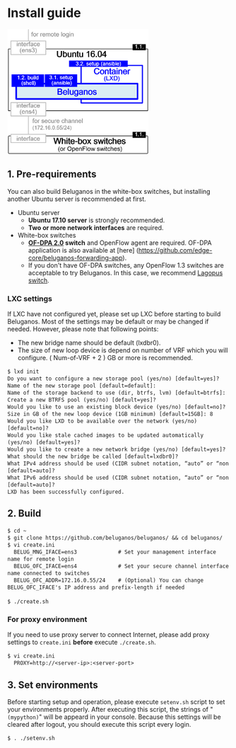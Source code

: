 # Install guide
<img src="img/environments.png" width="320px">

## 1. Pre-requirements

You can also build Beluganos in the white-box switches, but installing another Ubuntu server is recommended at first.

- Ubuntu server
	- **Ubuntu 17.10 server** is strongly recommended.
	- **Two or more network interfaces** are required.
- White-box switches
	- **[OF-DPA 2.0](https://github.com/Broadcom-Switch/of-dpa/) switch** and OpenFlow agent are required. OF-DPA application is also available at [here] (https://github.com/edge-core/beluganos-forwarding-app).
	- If you don't have OF-DPA switches, any OpenFlow 1.3 switches are acceptable to try Beluganos. In this case, we recommend [Lagopus switch](http://www.lagopus.org/).

### LXC settings

If LXC have not configured yet, please set up LXC before starting to build Beluganos. Most of the settings may be default or may be changed if needed. However, please note that following points:

- The new bridge name should be default (lxdbr0).
- The size of new loop device is depend on number of VRF which you will configure. ( Num-of-VRF + 2 ) GB or more is recommended.

~~~~
$ lxd init
Do you want to configure a new storage pool (yes/no) [default=yes]?
Name of the new storage pool [default=default]:
Name of the storage backend to use (dir, btrfs, lvm) [default=btrfs]:
Create a new BTRFS pool (yes/no) [default=yes]?
Would you like to use an existing block device (yes/no) [default=no]?
Size in GB of the new loop device (1GB minimum) [default=15GB]: 8
Would you like LXD to be available over the network (yes/no) [default=no]?
Would you like stale cached images to be updated automatically (yes/no) [default=yes]?
Would you like to create a new network bridge (yes/no) [default=yes]?
What should the new bridge be called [default=lxdbr0]?
What IPv4 address should be used (CIDR subnet notation, “auto” or “non [default=auto]?
What IPv6 address should be used (CIDR subnet notation, “auto” or “non [default=auto]?
LXD has been successfully configured.
~~~~

## 2. Build
~~~~
$ cd ~
$ git clone https://github.com/beluganos/beluganos/ && cd beluganos/
$ vi create.ini
  BELUG_MNG_IFACE=ens3             # Set your management interface name for remote login
  BELUG_OFC_IFACE=ens4             # Set your secure channel interface name connected to switches
  BELUG_OFC_ADDR=172.16.0.55/24    # (Optional) You can change BELUG_OFC_IFACE's IP address and prefix-length if needed

$ ./create.sh
~~~~

### For proxy environment
If you need to use proxy server to connect Internet, please add proxy settings to `create.ini` **before** execute `./create.sh`.

~~~~
$ vi create.ini
  PROXY=http://<server-ip>:<server-port>
~~~~

## 3. Set environments
Before starting setup and operation, please execute `setenv.sh` script to set your environments properly. After executing this script, the strings of "`(mypython)`" will be appeard in your console. Because this settings will be cleared after logout, you should execute this script every login.

 ~~~~
 $ . ./setenv.sh
 ~~~~
